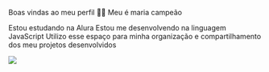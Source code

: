 Boas vindas ao meu perfil 💙💙
Meu é maria campeão

Estou estudando na Alura
Estou me desenvolvendo na linguagem JavaScript
Utilizo esse espaço para minha organização e compartilhamento dos meu projetos desenvolvidos

![](https://encrypted-tbn0.gstatic.com/images?q=tbn:ANd9GcQ5ZQmYmKEJP-aq1A2IW5UyI_bC9s-RPCIeXA&s)
